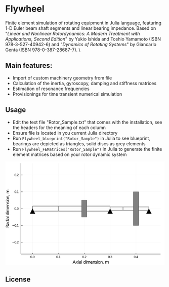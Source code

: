 # Flywheel
Finite element simulation of rotating equipment in Julia language, featuring 1-D Euler beam shaft segments and linear bearing impedance.
Based on "*Linear and Nonlinear Rotordynamics: A Modern Treatment with Applications, Second Edition*" by Yukio Ishida and Toshio Yamamoto (ISBN 978-3-527-40942-6) and "*Dynamics of Rotating Systems*" by Giancarlo Genta (ISBN 978-0-387-28687-7). \

## Main features:
* Import of custom machinery geometry from file
* Calculation of the inertia, gyroscopy, damping and stiffness matrices
* Estimation of resonance frequencies
* Provisionings for time transient numerical simulation

## Usage
* Edit the text file "Rotor_Sample.txt" that comes with the installation, see the headers for the meaning of each column
* Ensure file is located in you current Julia directory
* Run `Flywheel_blueprint("Rotor_Sample")` in Julia to see blueprint, bearings are depicted as triangles, solid discs as grey elements
* Run `Flywheel_FEMatrices("Rotor_Sample")` in Julia to generate the finite element matrices based on your rotor dynamic system
<img src= "pictures/SampleBlue.PNG" >


## License
